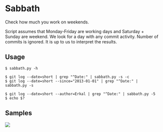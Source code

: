 # Sabbath
Check how much you work on weekends. 

Script assumes that Monday-Friday are working days and Saturday + Sunday are weekend. We look for a day with any commit activity. Number of commits is ignored. It is up to us to interpret the results.

## Usage
```
$ sabbath.py -h

$ git log --date=short | grep "^Date:" | sabbath.py -s -c
$ git log --date=short --since="2013-01-01" | grep "^Date:" | sabbath.py -s

$ git log --date=short --author=Erkal | grep "^Date:" | sabbath.py -5
$ echo $?
```

## Samples

[<img src="http://www.binarni.net/projects/sabbath/remember_the_sabbath.png">](http://www.binarni.net/projects/sabbath/remember_the_sabbath.png)
